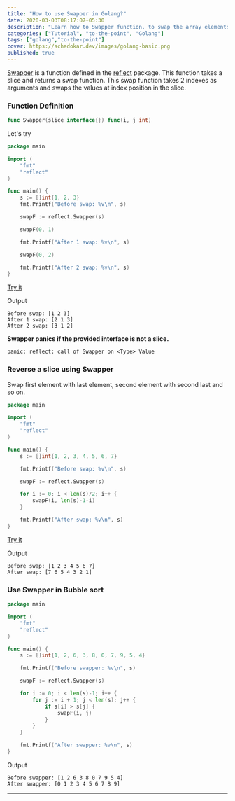 ```yaml
---
title: "How to use Swapper in Golang?"
date: 2020-03-03T08:17:07+05:30
description: "Learn how to Swapper function, to swap the array elements."
categories: ["Tutorial", "to-the-point", "Golang"]
tags: ["golang","to-the-point"]
cover: https://schadokar.dev/images/golang-basic.png
published: true
---
```


[Swapper](https://golang.org/pkg/reflect/#Swapper) is a function defined in the [reflect](https://golang.org/pkg/reflect/) package. This function takes a slice and returns a swap function. This swap function takes 2 indexes as arguments and swaps the values at index position in the slice. 

### Function Definition

```go
func Swapper(slice interface{}) func(i, j int)
```

Let's try

```go
package main

import (
	"fmt"
	"reflect"
)

func main() {
	s := []int{1, 2, 3}
	fmt.Printf("Before swap: %v\n", s)

	swapF := reflect.Swapper(s)

	swapF(0, 1)

	fmt.Printf("After 1 swap: %v\n", s)

	swapF(0, 2)

	fmt.Printf("After 2 swap: %v\n", s)
}
```
[Try it](https://play.golang.org/p/pljUgJ0mEnJ)

Output
```
Before swap: [1 2 3]
After 1 swap: [2 1 3]
After 2 swap: [3 1 2]
```

**Swapper panics if the provided interface is not a slice.**

```
panic: reflect: call of Swapper on <Type> Value
```

### Reverse a slice using Swapper

Swap first element with last element, second element with second last and so on.  

```go
package main

import (
	"fmt"
	"reflect"
)

func main() {
	s := []int{1, 2, 3, 4, 5, 6, 7}

	fmt.Printf("Before swap: %v\n", s)

	swapF := reflect.Swapper(s)

	for i := 0; i < len(s)/2; i++ {
		swapF(i, len(s)-1-i)
	}

	fmt.Printf("After swap: %v\n", s)
}

```
[Try it](https://play.golang.org/p/yFtphVvgvBN)

Output

```
Before swap: [1 2 3 4 5 6 7]
After swap: [7 6 5 4 3 2 1]
```

### Use Swapper in Bubble sort

```go
package main

import (
	"fmt"
	"reflect"
)

func main() {
	s := []int{1, 2, 6, 3, 8, 0, 7, 9, 5, 4}

	fmt.Printf("Before swapper: %v\n", s)

	swapF := reflect.Swapper(s)

	for i := 0; i < len(s)-1; i++ {
		for j := i + 1; j < len(s); j++ {
			if s[i] > s[j] {
				swapF(i, j)
			}
		}
	}

	fmt.Printf("After swapper: %v\n", s)
}
```
Output

```
Before swapper: [1 2 6 3 8 0 7 9 5 4]
After swapper: [0 1 2 3 4 5 6 7 8 9]
```

---